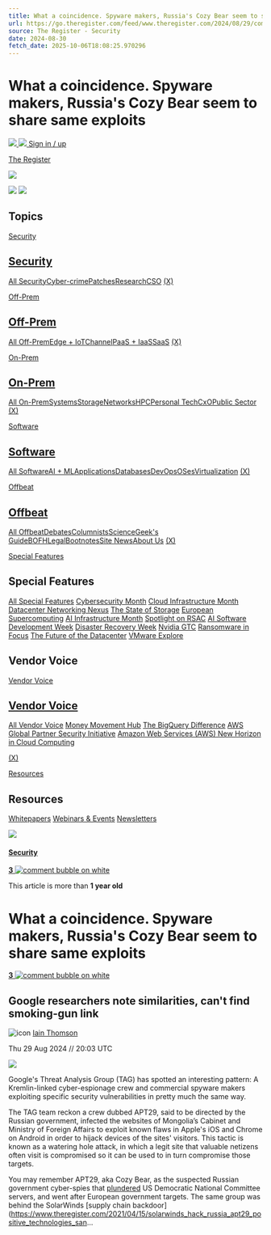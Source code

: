 ```yaml
---
title: What a coincidence. Spyware makers, Russia's Cozy Bear seem to share same exploits
url: https://go.theregister.com/feed/www.theregister.com/2024/08/29/commercial_spyware_russia_mongolia/
source: The Register - Security
date: 2024-08-30
fetch_date: 2025-10-06T18:08:25.970296
---
```


# What a coincidence. Spyware makers, Russia's Cozy Bear seem to share same exploits

[![](/design_picker/ae01b183a707a7db8cd5f2c947715ed56d335138/graphics/std/user_icon_white_extents_16x16.png)
![](/design_picker/ae01b183a707a7db8cd5f2c947715ed56d335138/graphics/std/user_icon_white_filled_extents_16x16.png)
Sign in / up](https://account.theregister.com/register/)

[The Register](https://www.theregister.com/)

[![](/design_picker/ae01b183a707a7db8cd5f2c947715ed56d335138/graphics/std/magnifying_glass_white_extents_16x16.png)](https://search.theregister.com/)

![](/design_picker/ae01b183a707a7db8cd5f2c947715ed56d335138/graphics/icon/burger_menu_white_16x16.png)
![](/design_picker/ae01b183a707a7db8cd5f2c947715ed56d335138/graphics/icon/burger_menu_white_close_16x16.png)

## Topics

[Security](#subnav-box-nav-security)

## [Security](#subnav-box-nav-security)

[All Security](https://www.theregister.com/security/)[Cyber-crime](https://www.theregister.com/security/cyber_crime/)[Patches](https://www.theregister.com/security/patches/)[Research](https://www.theregister.com/security/research/)[CSO](https://www.theregister.com/security/cso/)
[(X)](#masthead)

[Off-Prem](#subnav-box-nav-off_prem)

## [Off-Prem](#subnav-box-nav-off_prem)

[All Off-Prem](https://www.theregister.com/off_prem/)[Edge + IoT](https://www.theregister.com/off_prem/edge_iot/)[Channel](https://www.theregister.com/off_prem/channel/)[PaaS + IaaS](https://www.theregister.com/off_prem/paas_iaas/)[SaaS](https://www.theregister.com/off_prem/saas/)
[(X)](#masthead)

[On-Prem](#subnav-box-nav-on_prem)

## [On-Prem](#subnav-box-nav-on_prem)

[All On-Prem](https://www.theregister.com/on_prem/)[Systems](https://www.theregister.com/on_prem/systems/)[Storage](https://www.theregister.com/on_prem/storage/)[Networks](https://www.theregister.com/on_prem/networks/)[HPC](https://www.theregister.com/on_prem/hpc/)[Personal Tech](https://www.theregister.com/on_prem/personal_tech/)[CxO](https://www.theregister.com/on_prem/cxo/)[Public Sector](https://www.theregister.com/on_prem/public_sector/)
[(X)](#masthead)

[Software](#subnav-box-nav-software)

## [Software](#subnav-box-nav-software)

[All Software](https://www.theregister.com/software/)[AI + ML](https://www.theregister.com/software/ai_ml/)[Applications](https://www.theregister.com/software/applications/)[Databases](https://www.theregister.com/software/databases/)[DevOps](https://www.theregister.com/software/devops/)[OSes](https://www.theregister.com/software/oses/)[Virtualization](https://www.theregister.com/software/virtualization/)
[(X)](#masthead)

[Offbeat](#subnav-box-nav-offbeat)

## [Offbeat](#subnav-box-nav-offbeat)

[All Offbeat](https://www.theregister.com/offbeat/)[Debates](https://www.theregister.com/Debates/)[Columnists](https://www.theregister.com/offbeat/columnists/)[Science](https://www.theregister.com/offbeat/science/)[Geek's Guide](https://www.theregister.com/offbeat/geeks_guide/)[BOFH](https://www.theregister.com/offbeat/bofh/)[Legal](https://www.theregister.com/offbeat/legal/)[Bootnotes](https://www.theregister.com/offbeat/bootnotes/)[Site News](https://www.theregister.com/offbeat/site_news/)[About Us](https://www.theregister.com/offbeat/about_us/)
[(X)](#masthead)

[Special Features](#subnav-box-nav-special_features)

## Special Features

[All Special Features](https://www.theregister.com/special_features)
[Cybersecurity Month](https://www.theregister.com/special_features/cybersecurity_month)
[Cloud Infrastructure Month](https://www.theregister.com/special_features/cloud_infrastructure_month)
[Datacenter Networking Nexus](https://www.theregister.com/special_features/datacenter_networking_nexus/)
[The State of Storage](https://www.theregister.com/special_features/the_state_of_storage/)
[European Supercomputing](https://www.theregister.com/special_features/european_supercomputing/)
[AI Infrastructure Month](https://www.theregister.com/special_features/ai_infrastructure_month/)
[Spotlight on RSAC](https://www.theregister.com/special_features/spotlight_on_rsac/)
[AI Software Development Week](https://www.theregister.com/special_features/ai_software_development_week/)
[Disaster Recovery Week](https://www.theregister.com/special_features/disaster_recovery_week/)
[Nvidia GTC](https://www.theregister.com/special_features/nvidia_gtc/)
[Ransomware in Focus](https://www.theregister.com/special_features/ransomware_in_focus/)
[The Future of the Datacenter](https://www.theregister.com/special_features/future_of_the_datacenter)
[VMware Explore](https://www.theregister.com/special_features/vmware_explore)

## Vendor Voice

[Vendor Voice](#subnav-box-nav-tag-vendor-voice)

## [Vendor Voice](#subnav-box-nav-tag-vendor-voice)

[All Vendor Voice](https://www.theregister.com/VendorVoice/)
[Money Movement Hub](https://www.theregister.com/VendorVoice/aws_fis/)
[The BigQuery Difference](https://www.theregister.com/VendorVoice/google_bigquery/)
[AWS Global Partner Security Initiative](https://www.theregister.com/VendorVoice/aws_global_partner_security_initiative/)
[Amazon Web Services (AWS) New Horizon in Cloud Computing](https://www.theregister.com/VendorVoice/aws_new_horizon_financial_services/)

[(X)](#masthead)

[Resources](#subnav-box-nav-resources)

## Resources

[Whitepapers](https://whitepapers.theregister.com/)
[Webinars & Events](https://whitepapers.theregister.com/events/list/)
[Newsletters](https://account.theregister.com/edit/newsletter/)

[![](https://pubads.g.doubleclick.net/gampad/ad?co=1&iu=/6978/reg_security/front&sz=300x50%7C300x100%7C300x250%7C300x251%7C300x252%7C300x600%7C300x601&tile=2&c=2aOOVGNK0XfEIxJfK0SOqRQAAAAU&t=ct%3Dns%26unitnum%3D2%26raptor%3Dcondor%26pos%3Dtop%26test%3D0)](https://pubads.g.doubleclick.net/gampad/jump?co=1&iu=/6978/reg_security/front&sz=300x50%7C300x100%7C300x250%7C300x251%7C300x252%7C300x600%7C300x601&tile=2&c=2aOOVGNK0XfEIxJfK0SOqRQAAAAU&t=ct%3Dns%26unitnum%3D2%26raptor%3Dcondor%26pos%3Dtop%26test%3D0)

#### [Security](/security/)

[**3**
![comment bubble on white](/design_picker/f5daacc84b9722c1e31ba85f836c37e4ad993fc4/graphics/icons/bubble_comment_white.png)](https://forums.theregister.com/forum/all/2024/08/29/commercial_spyware_russia_mongolia/ "View comments on this article")

This article is more than **1 year old**

# What a coincidence. Spyware makers, Russia's Cozy Bear seem to share same exploits

[**3**
![comment bubble on white](/design_picker/f5daacc84b9722c1e31ba85f836c37e4ad993fc4/graphics/icons/bubble_comment_white.png)](https://forums.theregister.com/forum/all/2024/08/29/commercial_spyware_russia_mongolia/ "View comments on this article")

## Google researchers note similarities, can't find smoking-gun link

![icon](/design_picker/d518b499f8a6e2c65d4d8c49aca8299d54b03012/graphics/icon/vulture_red.svg)
[Iain Thomson](/Author/Iain-Thomson "Read more by this author")

Thu 29 Aug 2024  //
20:03 UTC

![](/design_picker/d2e337b97204af4aa34dda04c4e5d56d954b216f/graphics/icons/social_share_icon.svg)

Google's Threat Analysis Group (TAG) has spotted an interesting pattern: A Kremlin-linked cyber-espionage crew and commercial spyware makers exploiting specific security vulnerabilities in pretty much the same way.

The TAG team reckon a crew dubbed APT29, said to be directed by the Russian government, infected the websites of Mongolia’s Cabinet and Ministry of Foreign Affairs to exploit known flaws in Apple's iOS and Chrome on Android in order to hijack devices of the sites' visitors. This tactic is known as a watering hole attack, in which a legit site that valuable netizens often visit is compromised so it can be used to in turn compromise those targets.

You may remember APT29, aka Cozy Bear, as the suspected Russian government cyber-spies that [plundered](https://www.theregister.com/2016/06/14/russian_government_hackers_spent_year_in_dnc_servers/) US Democratic National Committee servers, and went after European government targets. The same group was behind the SolarWinds [supply chain backdoor](https://www.theregister.com/2021/04/15/solarwinds_hack_russia_apt29_positive_technologies_san...